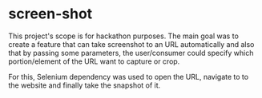 # screen-shot

This project's scope is for hackathon purposes. The main goal was to create a feature that can take screenshot to an URL automatically and also that by passing
some parameters, the user/consumer could specify which portion/element of the URL want to capture or crop.

For this, Selenium dependency was used to open the URL, navigate to to the website and finally take the snapshot of it.
